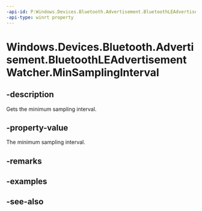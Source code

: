 ```yaml
---
-api-id: P:Windows.Devices.Bluetooth.Advertisement.BluetoothLEAdvertisementWatcher.MinSamplingInterval
-api-type: winrt property
---
```


<!-- Property syntax
public Windows.Foundation.TimeSpan MinSamplingInterval { get; }
-->

# Windows.Devices.Bluetooth.Advertisement.BluetoothLEAdvertisementWatcher.MinSamplingInterval

## -description
Gets the minimum sampling interval.

## -property-value
The minimum sampling interval.

## -remarks

## -examples

## -see-also
